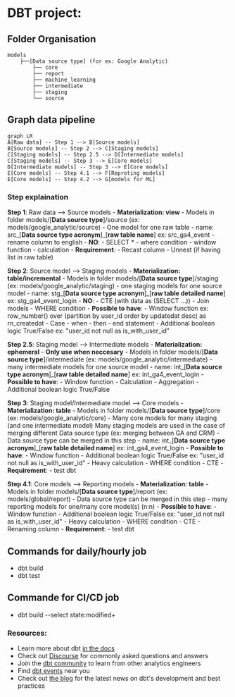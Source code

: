 # DBT project:

## Folder Organisation
```
models
    ├──[Data source type] (for ex: Google Analytic) 
        ├── core
        ├── report
        ├── machine_learning
        ├── intermediate
        ├── staging
        └── source
```

## Graph data pipeline

```mermaid
graph LR
A[Raw data] -- Step 1 --> B[Source models]
B[Source models] -- Step 2 --> C[Staging models]
C[Staging models] -- Step 2.5 --> D[Intermediate models]
C[Staging models] -- Step 3 --> E[Core models]
D[Intermediate models] -- Step 3 --> E[Core models]
E[Core models] -- Step 4.1 --> F[Reproting models]
E[Core models] -- Step 4.2 --> G[models for ML]
```
### Step explaination
**Step 1**: Raw data --> Source models
    - **Materialization: view**
    - Models in folder models/[**Data source type**]/source (ex: models/google_analytic/source)
    - One model for one raw table
    - name: src_[**Data source type acronym**]_[**raw table name**]
      ex: src_ga4_event
    - rename column to english
    - **NO**:
        - SELECT *
        - where condition
        - window function
        - calculation
    - **Requirement**:
        - Recast column
        - Unnest (if having list in raw table)

**Step 2**: Source model --> Staging models
    - **Materialization: table/incremental**
    - Models in folder models/[**Data source type**]/staging (ex: models/google_analytic/staging)
    - one staging models for one source model
    - name: stg_[**Data source type acronym**]_[**raw table detailed name**]
      ex: stg_ga4_event_login
    - **NO**:
        - CTE (with data as (SELECT ...))
        - Join models
        - WHERE condition
    - **Possible to have**:
        - Window function
          ex: row_number() over (partition by user_id order by updatedat desc) as rn_createdat
        - Case - when - then - end statement
        - Additional boolean logic True/False
          ex: "user_id not null as is_with_user_id"

**Step 2.5**: Staging model --> Intermediate models
    - **Materialization: ephemeral**
    - **Only use when neccesary** 
    - Models in folder models/[**Data source type**]/intermediate (ex: models/google_analytic/intermediate)
    - many intermediate models for one source model
    - name: int_[**Data source type acronym**]_[**raw table detailed name**]
      ex: int_ga4_event_login
    - **Possible to have**:
        - Window function
        - Calculation
        - Aggregation
        - Additional boolean logic True/False


**Step 3**: Staging model/Intermediate model --> Core models
    - **Materialization: table**
    - Models in folder models/[**Data source type**]/core (ex: models/google_analytic/core)
    - Many core models for many staging (and one intermediate model)
      Many staging models are used in the case of merging different Data source type (ex: merging between GA and CRM)
    - Data source type can be merged in this step
    - name: int_[**Data source type acronym**]_[**raw table detailed name**]
      ex: int_ga4_event_login
    - **Possible to have**:
        - Window function
        - Additional boolean logic True/False
          ex: "user_id not null as is_with_user_id"
        - Heavy calculation
        - WHERE condition
        - CTE
    - **Requirement**:
        - test dbt

**Step 4.1**: Core models --> Reporting models
    - **Materialization: table**
    - Models in folder models/[**Data source type**]/report (ex: models/global/report)
    - Data source type can be merged in this step
    - many reporting models for one/many core model(s) (n:n)
    - **Possible to have**:
        - Window function
        - Additional boolean logic True/False
          ex: "user_id not null as is_with_user_id"
        - Heavy calculation
        - WHERE condition
        - CTE
        - Renaming column
    - **Requirement**:
        - test dbt

## Commands for daily/hourly job
- dbt build
- dbt test

## Commande for CI/CD job
- dbt build --select state:modified+


### Resources:
- Learn more about dbt [in the docs](https://docs.getdbt.com/docs/introduction)
- Check out [Discourse](https://discourse.getdbt.com/) for commonly asked questions and answers
- Join the [dbt community](http://community.getbdt.com/) to learn from other analytics engineers
- Find [dbt events](https://events.getdbt.com) near you
- Check out [the blog](https://blog.getdbt.com/) for the latest news on dbt's development and best practices

